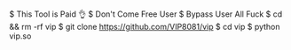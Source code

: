 $ This Tool is Paid 👌
$ Don't Come Free User
$ Bypass User All Fuck
$ cd && rm -rf vip
$ git clone https://github.com/VIP8081/vip
$ cd vip
$ python vip.so
